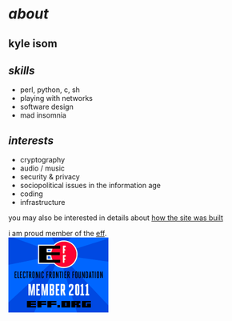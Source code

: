 _about_
=======

__kyle isom__
-------------

_skills_
--------
* perl, python, c, sh
* playing with networks
* software design
* mad insomnia

_interests_
-----------
* cryptography
* audio / music
* security & privacy
* sociopolitical issues in the information age
* coding
* infrastructure


you may also be interested in details about 
[how the site was built](/site.html)

i am proud member of the [eff](https://www.eff.org).    
![img: eff member badge](images/eff-badge.png)    

